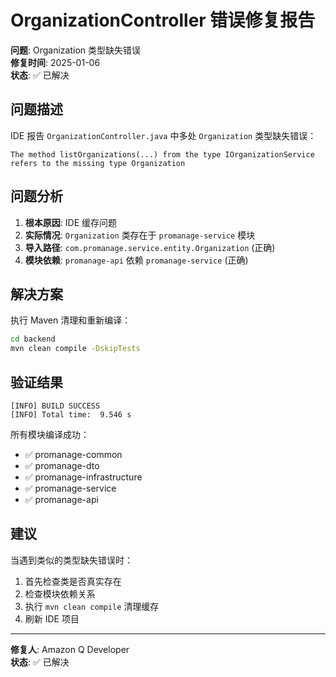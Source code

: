# OrganizationController 错误修复报告

**问题**: Organization 类型缺失错误  
**修复时间**: 2025-01-06  
**状态**: ✅ 已解决

## 问题描述

IDE 报告 `OrganizationController.java` 中多处 `Organization` 类型缺失错误：

```
The method listOrganizations(...) from the type IOrganizationService 
refers to the missing type Organization
```

## 问题分析

1. **根本原因**: IDE 缓存问题
2. **实际情况**: `Organization` 类存在于 `promanage-service` 模块
3. **导入路径**: `com.promanage.service.entity.Organization` (正确)
4. **模块依赖**: `promanage-api` 依赖 `promanage-service` (正确)

## 解决方案

执行 Maven 清理和重新编译：

```bash
cd backend
mvn clean compile -DskipTests
```

## 验证结果

```
[INFO] BUILD SUCCESS
[INFO] Total time:  9.546 s
```

所有模块编译成功：
- ✅ promanage-common
- ✅ promanage-dto  
- ✅ promanage-infrastructure
- ✅ promanage-service
- ✅ promanage-api

## 建议

当遇到类似的类型缺失错误时：

1. 首先检查类是否真实存在
2. 检查模块依赖关系
3. 执行 `mvn clean compile` 清理缓存
4. 刷新 IDE 项目

---

**修复人**: Amazon Q Developer  
**状态**: ✅ 已解决
